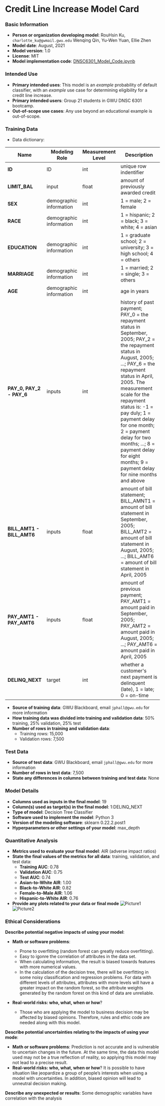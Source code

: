 # Credit Line Increase Model Card

### Basic Information

* **Person or organization developing model**: RouHsin Ku, `charlotte_ku@gwmail.gwu.edu` Wenqing Qin, Yu-Wen Yuan, Ellie Zhen
* **Model date**: August, 2021
* **Model version**: 1.0
* **License**: MIT
* **Model implementation code**: [DNSC6301_Model_Code.ipynb](https://github.com/RH-Charlotte/DNSC6301_Decision-Tree-Modeling/blob/main/DNSC6301_Model_Code.ipynb)

### Intended Use
* **Primary intended uses**: This model is an *example* probability of default classifier, with an *example* use case for determining eligibility for a credit line increase.
* **Primary intended users**: Group 21 students in GWU DNSC 6301 bootcamp.
* **Out-of-scope use cases**: Any use beyond an educational example is out-of-scope.

### Training Data
* Data dictionary: 

| Name | Modeling Role | Measurement Level| Description|
| ---- | ------------- | ---------------- | ---------- |
|**ID**| ID | int | unique row indentifier |
| **LIMIT_BAL** | input | float | amount of previously awarded credit |
| **SEX** | demographic information | int | 1 = male; 2 = female
| **RACE** | demographic information | int | 1 = hispanic; 2 = black; 3 = white; 4 = asian |
| **EDUCATION** | demographic information | int | 1 = graduate school; 2 = university; 3 = high school; 4 = others |
| **MARRIAGE** | demographic information | int | 1 = married; 2 = single; 3 = others |
| **AGE** | demographic information | int | age in years |
| **PAY_0, PAY_2 - PAY_6** | inputs | int | history of past payment; PAY_0 = the repayment status in September, 2005; PAY_2 = the repayment status in August, 2005; ...; PAY_6 = the repayment status in April, 2005. The measurement scale for the repayment status is: -1 = pay duly; 1 = payment delay for one month; 2 = payment delay for two months; ...; 8 = payment delay for eight months; 9 = payment delay for nine months and above |
| **BILL_AMT1 - BILL_AMT6** | inputs | float | amount of bill statement; BILL_AMNT1 = amount of bill statement in September, 2005; BILL_AMT2 = amount of bill statement in August, 2005; ...; BILL_AMT6 = amount of bill statement in April, 2005 |
| **PAY_AMT1 - PAY_AMT6** | inputs | float | amount of previous payment; PAY_AMT1 = amount paid in September, 2005; PAY_AMT2 = amount paid in August, 2005; ...; PAY_AMT6 = amount paid in April, 2005 |
| **DELINQ_NEXT**| target | int | whether a customer's next payment is delinquent (late), 1 = late; 0 = on-time |
* **Source of training data**: GWU Blackboard, email `jphall@gwu.edu` for more information
* **How training data was divided into training and validation data**: 50% training, 25% validation, 25% test
* **Number of rows in training and validation data**:
  * Training rows: 15,000
  * Validation rows: 7,500
  
### Test Data
* **Source of test data**: GWU Blackboard, email `jphall@gwu.edu` for more information
* **Number of rows in test data**: 7,500
* **State any differences in columns between training and test data**: None

### Model Details
* **Columns used as inputs in the final model**: 19
* **Column(s) used as target(s) in the final model**: 1:DELINQ_NEXT
* **Type of model**: Decision Tree Classifier
* **Software used to implement the model**: Python 3
* **Version of the modeling software**: sklearn 0.22.2.post1
* **Hyperparameters or other settings of your model**: max_depth

### Quantitative Analysis
* **Metrics used to evaluate your final model**: AIR (adverse impact ratios)
* **State the final values of the metrics for all data**: training, validation, and test data:
    * **Training AUC**: 0.78
    * **Validation AUC**: 0.75
    * **Test AUC**: 0.74
    * **Asian-to-White AIR**: 1.00
    * **Black-to-White AIR**: 0.82
    * **Female-to-Male AIR**: 1.06
    * **Hispanic-to-White AIR**: 0.76
* **Provide any plots related to your data or final mode**
![Picture1](https://user-images.githubusercontent.com/89314979/131273035-5378c956-8b44-4d41-9ebc-ca9daf2eb3e7.jpg)
![Picture2](https://user-images.githubusercontent.com/89314979/131273043-d552ed88-26a5-4f1b-868f-52dc2a3e272c.jpg)

### Ethical Considerations
**Describe potential negative impacts of using your model**:
- **Math or software problems**:
    * Prone to overfitting (random forest can greatly reduce overfitting).
    * Easy to igonre the correlation of attributes in the data set.
    * When calculating information, the result is biased towards features with more numerical values.
    * In the calculation of the decision tree, there will be overfitting in some noisy classification and regression problems. For data with different levels of attributes, attributes with more levels will have a greater impact on the random forest, so the attribute weights generated by the random forest on this kind of data are unreliable.

- **Real-world risks: who, what, when or how**?
    * Those who are applying the model to business decision may be affected by biased opinions. Therefore, rules and ethic code are needed along with this model.

**Describe potential uncertainties relating to the impacts of using your mode**:
- **Math or software problems**: Prediction is not accurate and is vulnerable to uncertain changes in the future. At the same time, the data this model used may not be a true reflection of reality, so applying this model may not lead to a precise result.
- **Real-world risks: who, what, when or how**?
It is possible to have situation like jeopardize a group of people’s interests when using a model with uncertainties. In addition, biased opinion will lead to unneutral decision making.

 **Describe any unexpected or results**:
Some demographic variables have correlation with the analysis


